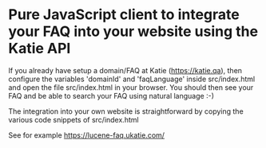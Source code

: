 # Pure JavaScript client to integrate your FAQ into your website using the Katie API

If you already have setup a domain/FAQ at Katie (https://katie.qa), then configure the variables 'domainId' and 'faqLanguage' inside src/index.html and open the file src/index.html in your browser. You should then see your FAQ and be able to search your FAQ using natural language :-)

The integration into your own website is straightforward by copying the various code snippets of src/index.html

See for example https://lucene-faq.ukatie.com/
